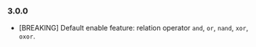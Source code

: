 ### 3.0.0

- [BREAKING] Default enable feature: relation operator `and`, `or`, `nand`, `xor`, `oxor`.
